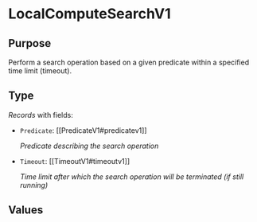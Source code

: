 # LocalComputeSearchV1

## Purpose

<!-- ANCHOR: purpose -->
Perform a search operation based on a given predicate within a specified time limit (timeout).
<!-- ANCHOR_END: purpose -->

## Type

<!-- ANCHOR: type -->
<div class="type">

*Records* with fields:
- `Predicate`: [[PredicateV1#predicatev1]]

  *Predicate describing the search operation*

- `Timeout`: [[TimeoutV1#timeoutv1]]

  *Time limit after which the search operation will be terminated (if still running)*

</div>
<!-- ANCHOR_END: type -->

## Values

